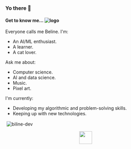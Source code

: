 ### Yo there 👋

<!--
**Biline-dev/Biline-dev** is a ✨ _special_ ✨ repository because its `README.md` (this file) appears on your GitHub profile.
-->

#### Get to know me... ![logo](https://www.pixenli.com/image/0-fXs55-)

<div>
  <span style="">
  Everyone calls me Beline. I'm:
    
  * An AI/ML enthusiast.
  * A learner.
  * A cat lover.
  
  Ask me about:
  
  * Computer science.
  * AI and data science.
  * Music.
  * Pixel art.
  
  I'm currently:
  
  * Developing my algorithmic and problem-solving skills.
  * Keeping up with new technologies.
  </span>

  
<p>&nbsp;<img align="center" src="https://github-readme-stats.vercel.app/api?username=biline-dev&show_icons=true&locale=en" alt="biline-dev" /></p>
</div>


<p align="center">
   <img src="https://www.pixenli.com/image/uuH5dFAo" width="40px" margin = "30px">
</p>

